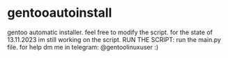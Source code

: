 # gentooautoinstall
gentoo automatic installer. feel free to modify the script. for the state of 13.11.2023 im still working on the script.
RUN THE SCRIPT:
run the main.py file.
for help dm me in telegram: @gentoolinuxuser
:)
